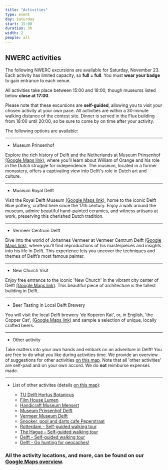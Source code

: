 ```yaml
---
title: "Activities"
type: event
day: saturday
start: 15:00
duration: 3h
width: 2
people: all
---
```


## NWERC activities
The following NWERC excursions are available for Saturday, November 23. Each activity has limited capacity, so **full = full**. You must **wear your badge** to gain entrance to each venue.

All activities take place between 15:00 and 18:00, though museums listed below **close at 17:00**.


Please note that these excursions are **self-guided**, allowing you to visit your chosen activity at your own pace. All activities are within a 30-minute walking distance of the contest site. Dinner is served in the Flux building from 18:00 until 20:00, so be sure to come by on time after your activity.

The following options are available:

---

- Museum Prinsenhof

Explore the rich history of Delft and the Netherlands at Museum Prinsenhof [(Google Maps link)](https://maps.app.goo.gl/JJdyDBYoMFUKbu6N7), where you’ll learn about William of Orange and his role in the Dutch struggle for independence. The museum, located in a former monastery, offers a captivating view into Delft's role in Dutch art and culture. 

---

- Museum Royal Delft

Visit the Royal Delft Museum [(Google Maps link)](https://maps.app.goo.gl/PmE3X8AzZPQS2qj19), home to the iconic Delft Blue pottery, crafted here since the 17th century. Enjoy a walk around the museum, admire beautiful hand-painted ceramics, and witness artisans at work, preserving this cherished Dutch tradition.

---

- Vermeer Centrum Delft

Dive into the world of Johannes Vermeer at Vermeer Centrum Delft [(Google Maps link)](https://maps.app.goo.gl/Zjb6iyfE6Da3Q97s5), where you’ll find reproductions of his masterpieces and insights into his life in Delft. This experience lets you uncover the techniques and themes of Delft’s most famous painter. 

---

- New Church Visit

Enjoy free entrance to the iconic 'New Church' in the vibrant city center of Delft [(Google Maps link)](https://maps.app.goo.gl/WdHhoEGKJjMLavBf8). This beautiful piece of architecture is the tallest building in Delft.

---

- Beer Tasting in Local Delft Brewery

You will visit the local Delft brewery 'de Koperen Kat', or, in English, 'the Copper Cat', [(Google Maps link)](https://goo.gl/maps/eXBfGVkCqJzyyMmK9) and sample a selection of unique, locally crafted beers.

---

- Other activity

Take matters into your own hands and embark on an adventure in Delft! You are free to do what you like during activities time. We provide an overview of suggestions for other activities [on this map](https://wisv.ch/map). Note that all 'other activities' are self-paid and on your own accord. We do **not** reimburse expenses made.

---

 - List of other activites (details [on this map](https://wisv.ch/map)):

   - [TU Delft Hortus Botanicus](https://maps.app.goo.gl/ww5hBAZdbBbtsTx1A)
   - [Film House Lumen](https://maps.app.goo.gl/LQAk2A5bHA9TmqvKA)
   - [Handicraft Museum Mensert](https://maps.app.goo.gl/hWhi582puS8a5jbPA)
   - [Museum Prinsenhof Delft](https://maps.app.goo.gl/UqdMJwhu3m2LGUZi8)
   - [Vermeer Museum Delft](https://maps.app.goo.gl/bPupQDNjTC5ipLqZ7)
   - [Snooker, pool and darts cafe Peperstraat](https://maps.app.goo.gl/vqxu3WX9tRCVp3DK8)
   - [Rotterdam - Self-guided walking tour](https://www.gpsmycity.com/tours/rotterdam-introduction-walking-tour-1129.html)
   - [The Hague - Self-guided walking tour](https://denhaag.com/en/walking/winter-stroll)
   - [Delft - Self-guided walking tour](https://www.delft.com/routes)
   - [Delft - Go hunting for geocaches!](https://www.geocaching.com/play/mobile)



### All the activity locations, and more, can be found on our [Google Maps overview](https://wisv.ch/map).
